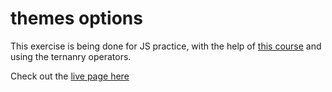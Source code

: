 # themes options
This exercise is being done for JS practice, with the help of [this course](https://developer.mozilla.org/en-US/docs/Learn/JavaScript/Building_blocks/conditionals) and using the ternanry operators.

Check out the [live page here](https://101010coder.github.io/themes-options)